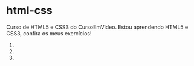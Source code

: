 # html-css
 Curso de HTML5 e CSS3 do CursoEmVideo.
Estou aprendendo HTML5 e CSS3, confira os meus exercícios!
<ol>
<li><a href="https://mendjoy.github.io/html-css/Exercicios/ex001/index.html"></li>
<li></li>
<li></li>
</ol>